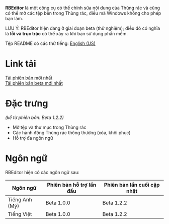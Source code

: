 **RBEditor** là một công cụ có thể chỉnh sửa nội dung của Thùng rác và cũng có thể mở các tệp bên trong Thùng rác, điều mà Windows không cho phép bạn làm.

LƯU Ý: RBEditor hiện đang ở giai đoạn beta (thử nghiệm); điều đó có nghĩa là **lỗi và trục trặc** có thể xảy ra khi bạn sử dụng phần mềm.

Tệp README có các thứ tiếng: [English (US)](https://github.com/gamingwithevets/rbeditor/blob/main/README.md)

# Link tải
[Tải phiên bản mới nhất](../../releases/latest)  
[Tải phiên bản beta mới nhất](../../releases/tag/b1.2.1_02)

# Đặc trưng
*(kể từ phiên bản: Beta 1.2.2)*
- Mở tệp và thư mục trong Thùng rác
- Các hành động Thùng rác thông thường (xóa, khôi phục)
- Hỗ trợ đa ngôn ngữ

# Ngôn ngữ
RBEditor hiện có các ngôn ngữ sau:

| Ngôn ngữ | Phiên bản hỗ trợ lần đầu | Phiên bản lần cuối cập nhật |
|--|--|--|
| Tiếng Anh (Mỹ) | Beta 1.0.0 | Beta 1.2.2 |
| Tiếng Việt | Beta 1.0.0 | Beta 1.2.2 |
